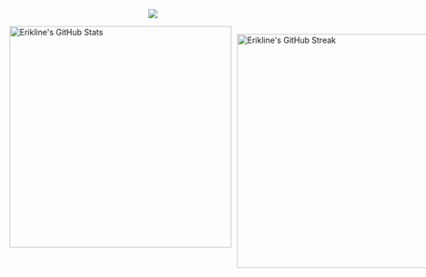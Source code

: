 <p align='center'>
    <img src="https://capsule-render.vercel.app/api?type=waving&color=auto&height=250&section=header&text=Hi%20There!&fontSize=90&animation=fadeIn&fontAlignY=30&desc=Welcome%20to%20Erikline's%20Github%20!&descAlignY=51&descAlign=62"/>
</p>

<div style="display: flex; align-items: flex-start; gap: 10px;">
  <!-- 第一个组件：GitHub Stats -->
  <picture>
    <img
      src="https://github-readme-stats.vercel.app/api?username=Erikline&show_icons=true"
      alt="Erikline's GitHub Stats"
      width="390"
    />
  </picture>

  <!-- 第二个组件：Streak Stats -->
  <img
    src="https://streak-stats.demolab.com/?user=Erikline"
    alt="Erikline's GitHub Streak"
    width="412"
  />
</div>
